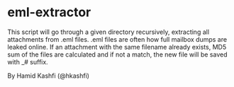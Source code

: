 # eml-extractor


This script will go through a given directory recursively, extracting all attachments from .eml files.
.eml files are often how full mailbox dumps are leaked online.
If an attachment with the same filename already exists, MD5 sum of the files are calculated and if not 
a match, the new file will be saved with _# suffix.

By Hamid Kashfi (@hkashfi)
